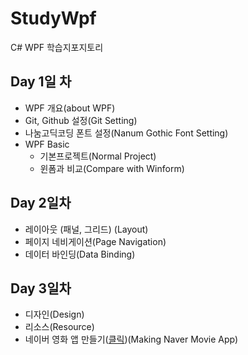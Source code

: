 # StudyWpf
C# WPF 학습지포지토리

## Day 1일 차
- WPF 개요(about WPF)
- Git, Github 설정(Git Setting)
- 나눔고딕코딩 폰트 설정(Nanum Gothic Font Setting)
- WPF Basic
  - 기본프로젝트(Normal Project)
  - 윈폼과 비교(Compare with Winform)

## Day 2일차
- 레이아웃 (패널, 그리드) (Layout)
- 페이지 네비게이션(Page Navigation)
- 데이터 바인딩(Data Binding)

## Day 3일차
- 디자인(Design)
- 리소스(Resource)
- 네이버 영화 앱 만들기([클릭](https://github.com/Simsim112/StudyWpf/tree/main/Portfolio))(Making Naver Movie App)

